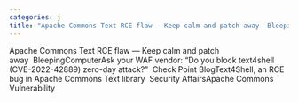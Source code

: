 ```yaml
---
categories: j
title: "Apache Commons Text RCE flaw — Keep calm and patch away  BleepingComputer"
---
```

Apache Commons Text RCE flaw — Keep calm and patch away&nbsp;&nbsp;BleepingComputerAsk your WAF vendor: “Do you block text4shell (CVE-2022-42889) zero-day attack?”&nbsp;&nbsp;Check Point BlogText4Shell, an RCE bug in Apache Commons Text library&nbsp;&nbsp;Security AffairsApache Commons Vulnerability